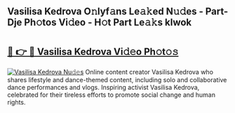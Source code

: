## Vasilisa Kedrova O𝚗lyf𝚊ns Le𝚊𝚔ed N𝚞𝚍es - Part-Dje Ph𝚘tos Vi𝚍eo - H𝚘t Part Le𝚊𝚔s kIwok

# <h2><a href="http://hf1unai.feru.top/?c=Vasilisa+Kedrova">🔗 👉 🔴 Vasilisa Kedrova Vi𝚍𝚎o Ph𝚘t𝚘𝚜</a></h2>

[![Vasilisa Kedrova Nu𝚍𝚎s](https://i.imgur.com/0TWrTi3.gif)](http://hf1unai.feru.top/?c=Vasilisa+Kedrova)
Online content creator Vasilisa Kedrova who shares lifestyle and dance-themed content, including solo and collaborative dance performances and vlogs. Inspiring activist Vasilisa Kedrova, celebrated for their tireless efforts to promote social change and human rights. 
